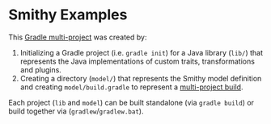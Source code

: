 # Smithy Examples

This [Gradle multi-project]((https://docs.gradle.org/current/userguide/multi_project_builds.html#sec:creating_multi_project_builds)) was created by:

1. Initializing a Gradle project (i.e. `gradle init`) for a Java library (`lib/`) that represents the Java implementations of custom traits, transformations and plugins.
2. Creating a directory (`model/`) that represents the Smithy model definition and creating `model/build.gradle` to represent a [multi-project build](https://docs.gradle.org/current/userguide/multi_project_builds.html#sec:creating_multi_project_builds).

Each project (`lib` and `model`) can be built standalone (via `gradle build`) or build together via (`gradlew`/`gradlew.bat`).
